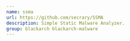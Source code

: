 ```yaml
---
name: ssma
url: https://github.com/secrary/SSMA
description: Simple Static Malware Analyzer.
group: blackarch blackarch-malware
---
```

